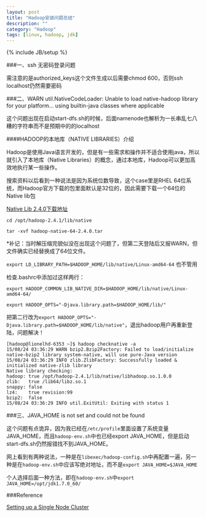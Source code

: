 ```yaml
---
layout: post
title: "Hadoop安装问题总结"
description: ""
category: "Hadoop"
tags: [linux, hadoop, jdk]
---
```

{% include JB/setup %}

###一、ssh 无密码登录问题

  需注意的是authorized_keys这个文件生成以后需要chmod 600，否则ssh localhost仍然需要密码
  
  <!-- more -->  
  
###二、WARN util.NativeCodeLoader: Unable to load native-hadoop library for your platform... using builtin-java classes where applicable

  这个问题出现在启动start-dfs.sh的时候，后面namenode也解析为一长串乱七八糟的字符串而不是预期中的的localhost
  
####HADOOP的本地库（NATIVE LIBRARIES）介绍
  
  Hadoop是使用Java语言开发的，但是有一些需求和操作并不适合使用java，所以就引入了本地库（Native Libraries）的概念，通过本地库，Hadoop可以更加高效地执行某一些操作。

  搜索资料以后看到一种说法是因为系统位数导致，这个case里是RHEL 64位系统，而Hadoop官方下载的包里面默认是32位的，因此需要下载一个64位的Native lib包
  
  [Native Lib 2.4.0下载地址](http://dl.bintray.com/sequenceiq/sequenceiq-bin/hadoop-native-64-2.4.0.tar)
  
  `cd /opt/hadoop-2.4.1/lib/native`
  
  `tar -xvf hadoop-native-64-2.4.0.tar`
  
  *补记：当时解压缩完貌似没在出现这个问题了，但第二天登陆后又报WARN，但文件确实已经替换成了64位文件。
  
  `export LD_LIBRARY_PATH=$HADOOP_HOME/lib/native/Linux-amd64-64` 也不管用
  
  检查.bashrc中添加过这样两行：
  
  `export HADOOP_COMMON_LIB_NATIVE_DIR=$HADOOP_HOME/lib/native/Linux-amd64-64/`
  
  `export HADOOP_OPTS="-Djava.library.path=$HADOOP_HOME/lib/"`
  
  把第二行改为`export HADOOP_OPTS="-Djava.library.path=$HADOOP_HOME/lib/native"`，退出hadoop用户再重新登陆，问题解决！
  
    [hadoop@lionelhd-6353 ~]$ hadoop checknative -a
    15/08/24 03:36:29 WARN bzip2.Bzip2Factory: Failed to load/initialize native-bzip2 library system-native, will use pure-Java version
    15/08/24 03:36:29 INFO zlib.ZlibFactory: Successfully loaded & initialized native-zlib library
    Native library checking:
    hadoop: true /opt/hadoop-2.4.1/lib/native/libhadoop.so.1.0.0
    zlib:   true /lib64/libz.so.1
    snappy: false 
    lz4:    true revision:99
    bzip2:  false 
    15/08/24 03:36:29 INFO util.ExitUtil: Exiting with status 1
  
###三、JAVA_HOME is not set and could not be found

  这个问题有点诡异，因为我已经在`/etc/profile`里面设置了系统变量JAVA_HOME，而且`hadoop-env.sh`中也已经export JAVA_HOME，但是启动start-dfs.sh仍然报错找不到JAVA_HOME。
  
  网上看到有两种说法，一种是在`libexec/hadoop-config.sh`中再配置一遍，另一种是在`hadoop-env.sh`中应该写绝对地址，而不是`export JAVA_HOME=$JAVA_HOME`
  
  个人选择后面一种方法，即在`hadoop-env.sh`中`export JAVA_HOME=/opt/jdk1.7.0_60/`


###Reference

[Setting up a Single Node Cluster](http://hadoop.apache.org/docs/r2.4.1/hadoop-project-dist/hadoop-common/SingleCluster.html)
  
